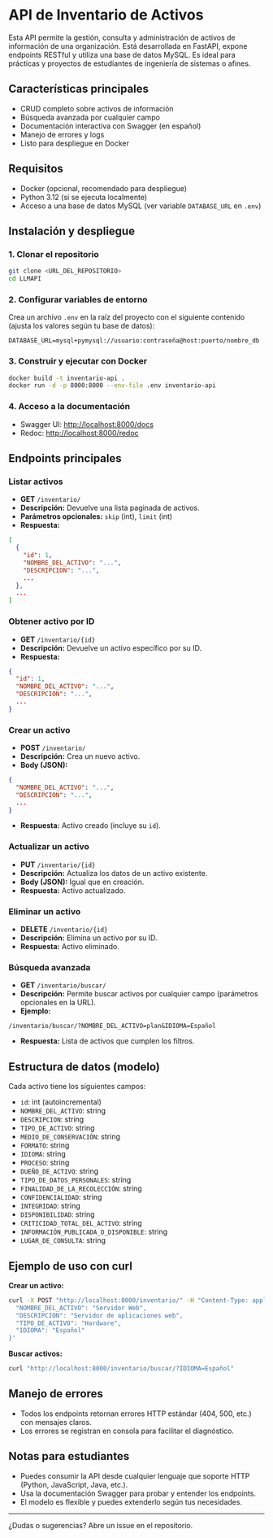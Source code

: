 # API de Inventario de Activos

Esta API permite la gestión, consulta y administración de activos de información de una organización. Está desarrollada en FastAPI, expone endpoints RESTful y utiliza una base de datos MySQL. Es ideal para prácticas y proyectos de estudiantes de ingeniería de sistemas o afines.

## Características principales
- CRUD completo sobre activos de información
- Búsqueda avanzada por cualquier campo
- Documentación interactiva con Swagger (en español)
- Manejo de errores y logs
- Listo para despliegue en Docker

## Requisitos
- Docker (opcional, recomendado para despliegue)
- Python 3.12 (si se ejecuta localmente)
- Acceso a una base de datos MySQL (ver variable `DATABASE_URL` en `.env`)

## Instalación y despliegue

### 1. Clonar el repositorio
```bash
git clone <URL_DEL_REPOSITORIO>
cd LLMAPI
```

### 2. Configurar variables de entorno
Crea un archivo `.env` en la raíz del proyecto con el siguiente contenido (ajusta los valores según tu base de datos):

```
DATABASE_URL=mysql+pymysql://usuario:contraseña@host:puerto/nombre_db
```

### 3. Construir y ejecutar con Docker
```bash
docker build -t inventario-api .
docker run -d -p 8000:8000 --env-file .env inventario-api
```

### 4. Acceso a la documentación
- Swagger UI: [http://localhost:8000/docs](http://localhost:8000/docs)
- Redoc: [http://localhost:8000/redoc](http://localhost:8000/redoc)

## Endpoints principales

### Listar activos
- **GET** `/inventario/`
- **Descripción:** Devuelve una lista paginada de activos.
- **Parámetros opcionales:** `skip` (int), `limit` (int)
- **Respuesta:**
```json
[
  {
    "id": 1,
    "NOMBRE_DEL_ACTIVO": "...",
    "DESCRIPCION": "...",
    ...
  },
  ...
]
```

### Obtener activo por ID
- **GET** `/inventario/{id}`
- **Descripción:** Devuelve un activo específico por su ID.
- **Respuesta:**
```json
{
  "id": 1,
  "NOMBRE_DEL_ACTIVO": "...",
  "DESCRIPCION": "...",
  ...
}
```

### Crear un activo
- **POST** `/inventario/`
- **Descripción:** Crea un nuevo activo.
- **Body (JSON):**
```json
{
  "NOMBRE_DEL_ACTIVO": "...",
  "DESCRIPCION": "...",
  ...
}
```
- **Respuesta:** Activo creado (incluye su `id`).

### Actualizar un activo
- **PUT** `/inventario/{id}`
- **Descripción:** Actualiza los datos de un activo existente.
- **Body (JSON):** Igual que en creación.
- **Respuesta:** Activo actualizado.

### Eliminar un activo
- **DELETE** `/inventario/{id}`
- **Descripción:** Elimina un activo por su ID.
- **Respuesta:** Activo eliminado.

### Búsqueda avanzada
- **GET** `/inventario/buscar/`
- **Descripción:** Permite buscar activos por cualquier campo (parámetros opcionales en la URL).
- **Ejemplo:**
```
/inventario/buscar/?NOMBRE_DEL_ACTIVO=plan&IDIOMA=Español
```
- **Respuesta:** Lista de activos que cumplen los filtros.

## Estructura de datos (modelo)
Cada activo tiene los siguientes campos:
- `id`: int (autoincremental)
- `NOMBRE_DEL_ACTIVO`: string
- `DESCRIPCION`: string
- `TIPO_DE_ACTIVO`: string
- `MEDIO_DE_CONSERVACIÓN`: string
- `FORMATO`: string
- `IDIOMA`: string
- `PROCESO`: string
- `DUEÑO_DE_ACTIVO`: string
- `TIPO_DE_DATOS_PERSONALES`: string
- `FINALIDAD_DE_LA_RECOLECCIÓN`: string
- `CONFIDENCIALIDAD`: string
- `INTEGRIDAD`: string
- `DISPONIBILIDAD`: string
- `CRITICIDAD_TOTAL_DEL_ACTIVO`: string
- `INFORMACIÓN_PUBLICADA_O_DISPONIBLE`: string
- `LUGAR_DE_CONSULTA`: string

## Ejemplo de uso con curl

**Crear un activo:**
```bash
curl -X POST "http://localhost:8000/inventario/" -H "Content-Type: application/json" -d '{
  "NOMBRE_DEL_ACTIVO": "Servidor Web",
  "DESCRIPCION": "Servidor de aplicaciones web",
  "TIPO_DE_ACTIVO": "Hardware",
  "IDIOMA": "Español"
}'
```

**Buscar activos:**
```bash
curl "http://localhost:8000/inventario/buscar/?IDIOMA=Español"
```

## Manejo de errores
- Todos los endpoints retornan errores HTTP estándar (404, 500, etc.) con mensajes claros.
- Los errores se registran en consola para facilitar el diagnóstico.

## Notas para estudiantes
- Puedes consumir la API desde cualquier lenguaje que soporte HTTP (Python, JavaScript, Java, etc.).
- Usa la documentación Swagger para probar y entender los endpoints.
- El modelo es flexible y puedes extenderlo según tus necesidades.

---

¿Dudas o sugerencias? Abre un issue en el repositorio.
